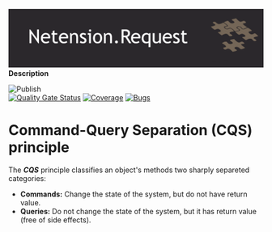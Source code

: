 ![nuget-template](https://github.com/Netension/request/blob/develop/banner.png)
__Description__

![Publish](https://github.com/Netension/request/workflows/Release/badge.svg)<br/>
[![Quality Gate Status](https://sonarcloud.io/api/project_badges/measure?project=Netension_request&metric=alert_status)](https://sonarcloud.io/dashboard?id=Netension_request)
[![Coverage](https://sonarcloud.io/api/project_badges/measure?project=Netension_request&metric=coverage)](https://sonarcloud.io/dashboard?id=Netension_request)
[![Bugs](https://sonarcloud.io/api/project_badges/measure?project=Netension_request&metric=bugs)](https://sonarcloud.io/dashboard?id=Netension_request)

# Command-Query Separation (CQS) principle

The ***CQS*** principle classifies an object's methods two sharply separeted categories:
- **Commands:** Change the state of the system, but do not have return value.
- **Queries:** Do not change the state of the system, but it has return value (free of side effects).
